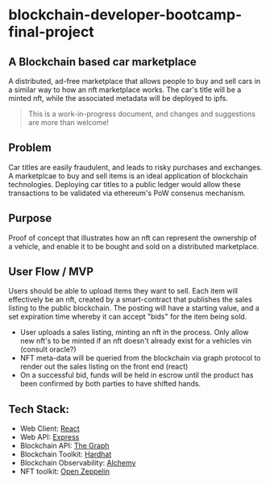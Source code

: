 # blockchain-developer-bootcamp-final-project

## A Blockchain based car marketplace

A distributed, ad-free marketplace that allows people to buy and sell cars in a similar way to how an nft marketplace works. The car's title will be a minted nft, while the associated metadata will be deployed to ipfs.

> This is a work-in-progress document, and changes and suggestions are more than welcome!

## Problem

Car titles are easily fraudulent, and leads to risky purchases and exchanges. A marketplcae to buy and sell items is an ideal application of blockchain technologies. Deploying car titles to a public ledger would allow these transactions to be validated via ethereum's PoW consenus mechanism. 

## Purpose

Proof of concept that illustrates how an nft can represent the ownership of a vehicle, and enable it to be bought and sold on a distributed marketplace.

## User Flow / MVP

Users should be able to upload items they want to sell. Each item will effectively be an nft, created by a smart-contract that publishes the sales listing to the public blockchain. The posting will have a starting value, and a set expiration time whereby it can accept "bids" for the item being sold.

- User uploads a sales listing, minting an nft in the process. Only allow new nft's to be minted if an nft doesn't already exist for a vehicles vin (consult oracle?)
- NFT meta-data will be queried from the blockchain via graph protocol to render out the sales listing on the front end (react)
- On a successful bid, funds will be held in escrow until the product has been confirmed by both parties to have shifted hands.

## Tech Stack:

- Web Client: [React]()
- Web API: [Express]()
- Blockchain API: [The Graph]()
- Blockchain Toolkit: [Hardhat]()
- Blockchain Observability: [Alchemy]()
- NFT toolkit: [Open Zeppelin]()

